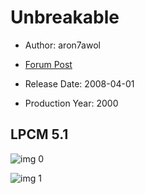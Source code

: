 # Unbreakable

* Author: aron7awol

* [Forum Post](https://www.avsforum.com/threads/bass-eq-for-filtered-movies.2995212/post-57421512)

* Release Date: 2008-04-01
* Production Year: 2000

## LPCM 5.1

![img 0](https://i.imgur.com/B9zV3fM.jpg)

![img 1](https://i.imgur.com/PFfkvdJ.jpg)

